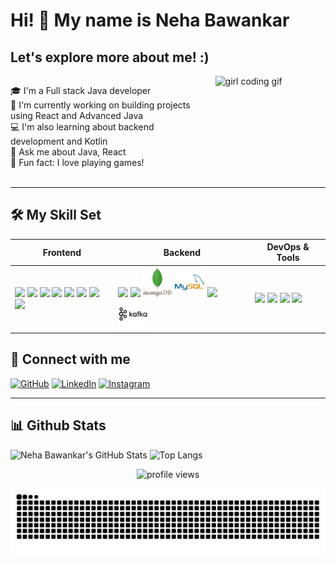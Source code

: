 # Hi! 👋 My name is Neha Bawankar

## Let's explore more about me! :)

<div style="display: inline-block; width: 100%;">
  <div style="float: left; width: 60%;">
    <p>
      🎓 I'm a Full stack Java developer <br>
      🌱 I'm currently working on building projects using React and Advanced Java <br>
      💻 I'm also learning about backend development and Kotlin <br>
      💬 Ask me about Java, React <br>
      🎉 Fun fact: I love playing games!
    </p>
  </div>

  <div style="float: right; width: 35%;">
    <img src="https://camo.githubusercontent.com/a69ef1e4a173201181c22ac940c8b17935229d4d45ac5276631cbf4ba3d21db4/68747470733a2f2f6d69722d73332d63646e2d63662e626568616e63652e6e65742f70726f6a6563745f6d6f64756c65732f646973702f3630313031343131363737303437352e363036386265666634363430612e676966" alt="girl coding gif" width="250"/>
  </div>
</div>


 
---

## 🛠 My Skill Set

| Frontend | Backend | DevOps & Tools |
|---------|--------|----------------|
| <img src="https://img.icons8.com/color/48/html-5--v1.png"/> <img src="https://img.icons8.com/color/48/css3.png"/> <img src="https://img.icons8.com/color/48/javascript--v1.png"/> <img src="https://img.icons8.com/color/48/figma--v1.png"/> <img src="https://img.icons8.com/color/48/canva.png"/> <img src="https://img.icons8.com/color/48/adobe-xd.png"/> <img src="https://img.icons8.com/color/48/react-native.png"/> <img src="https://img.icons8.com/plasticine/48/tailwind_css.png"/> | <img src="https://img.icons8.com/color/48/java-coffee-cup-logo.png"/> <img src="https://img.icons8.com/color/48/javascript--v1.png"/> <img src="https://raw.githubusercontent.com/devicons/devicon/master/icons/mongodb/mongodb-original-wordmark.svg" width="48" height="48"/> <img src="https://raw.githubusercontent.com/devicons/devicon/master/icons/mysql/mysql-original-wordmark.svg" width="48" height="48"/> <img src="https://img.icons8.com/color/48/spring-logo.png"/> <img src="https://raw.githubusercontent.com/devicons/devicon/master/icons/apachekafka/apachekafka-original-wordmark.svg" width="48" height="48"/> | <img src="https://img.icons8.com/color/48/linux.png"/> <img src="https://img.icons8.com/color/48/visual-studio-code-2019.png"/> <img src="https://img.icons8.com/color/48/intellij-idea.png"/> <img src="https://img.icons8.com/color/48/eclipse.png"/> |

## 🤝 Connect with me

[![GitHub](https://img.shields.io/badge/GitHub-000?style=for-the-badge&logo=github&logoColor=white)](https://github.com/neha-bawankar)  [![LinkedIn](https://img.shields.io/badge/LinkedIn-blue?style=for-the-badge&logo=linkedin&logoColor=white)](https://linkedin.com/in/neha-n-bawankar-2282891b8/)  [![Instagram](https://img.shields.io/badge/Instagram-E4405F?style=for-the-badge&logo=instagram&logoColor=white)](https://instagram.com/neha_n_bawankar)


---

## 📊 Github Stats

![Neha Bawankar's GitHub Stats](https://github-readme-stats.vercel.app/api?username=Neha-bawankar&show_icons=true&theme=default&hide=prs&count_private=true) ![Top Langs](https://github-readme-stats.vercel.app/api/top-langs/?username=Neha-bawankar&layout=compact&theme=default)

<p align="center">
  <img src="https://komarev.com/ghpvc/?username=Neha-bawankar&style=flat-square" alt="profile views" />
</p>

![snake gif](https://github.com/Neha-bawankar/Neha-bawankar/blob/output/github-snake-dark.svg)
